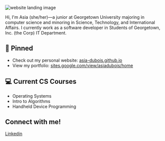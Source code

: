 ![website landing image](https://github.com/asia-dubois/asia-dubois.github.io/blob/master/public/readMeImage.jpg)


Hi, I'm Asia (she/her)—a junior at Georgetown University majoring in computer science and minoring in Science, Technology, and International Affairs. I currently work as a software developer in Students of Georgetown, Inc. (the Corp) IT Department. 

## 📌 Pinned
- Check out my personal website: [asia-dubois.github.io](https://asia-dubois.github.io) 
- View my portfolio: [sites.google.com/view/asiadubois/home](https://sites.google.com/view/asiadubois/home) 

## 💻 Current CS Courses
- Operating Systems
- Intro to Algorithms
- Handheld Device Programming


## Connect with me! 
[Linkedin](https://www.linkedin.com/in/asia-dubois/)
